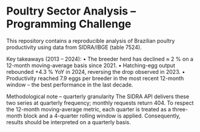# Poultry Sector Analysis – Programming Challenge

This repository contains a reproducible analysis of Brazilian poultry productivity using data from SIDRA/IBGE (table 7524).

Key takeaways (2013 – 2024):
• The breeder herd has declined ≈ 2 % on a 12-month moving-average basis since 2021.
• Hatching-egg output rebounded +4.3 % YoY in 2024, reversing the drop observed in 2023.
• Productivity reached 7.9 eggs per breeder in the most recent 12-month window – the best performance in the last decade.

Methodological note – quarterly granularity
The SIDRA API delivers these two series at quarterly frequency; monthly requests return 404. To respect the 12-month moving-average metric, each quarter is treated as a three-month block and a 4-quarter rolling window is applied. Consequently, results should be interpreted on a quarterly basis.

